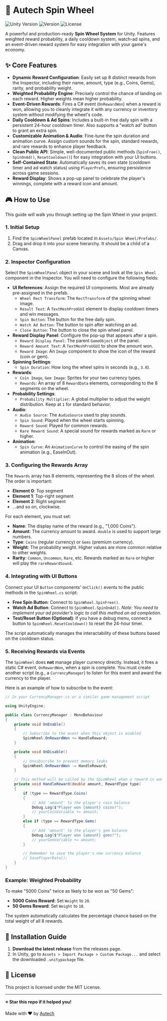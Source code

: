 # 🎡 Autech Spin Wheel

![Unity Version](https://img.shields.io/badge/Unity-2020.3%2B-blue.svg)
![Version](https://img.shields.io/badge/version-1.1.0-brightgreen.svg)
![License](https://img.shields.io/badge/license-MIT-green.svg)

A powerful and production-ready **Spin Wheel System** for Unity. Features weighted reward probability, a daily cooldown system, watch-ad spins, and an event-driven reward system for easy integration with your game's economy.

## ✨ Core Features

-   **Dynamic Reward Configuration**: Easily set up 8 distinct rewards from the Inspector, including their name, amount, type (e.g., Coins, Gems), rarity, and probability weight.
-   **Weighted Probability Engine**: Precisely control the chance of landing on each reward. Higher weights mean higher probability.
-   **Event-Driven Rewards**: Fires a C# event (`OnRewardWon`) when a reward is won, allowing you to cleanly integrate it with any currency or inventory system without modifying the wheel's code.
-   **Daily Cooldown & Ad Spins**: Includes a built-in free daily spin with a persistent 24-hour cooldown timer. Also supports a "watch ad" button to grant an extra spin.
-   **Customizable Animation & Audio**: Fine-tune the spin duration and animation curve. Assign custom sounds for the spin, standard rewards, and rare rewards to enhance player feedback.
-   **Clean Public API**: Simple, well-documented public methods (`SpinFree()`, `SpinOnAd()`, `ResetCooldown()`) for easy integration with your UI buttons.
-   **Self-Contained State**: Automatically saves its own state (cooldown timer and ad watch status) using `PlayerPrefs`, ensuring persistence across game sessions.
-   **Reward Display**: Shows a pop-up panel to celebrate the player's winnings, complete with a reward icon and amount.

## 🎮 How to Use

This guide will walk you through setting up the Spin Wheel in your project.

### 1. Initial Setup
1.  Find the `SpinWheelPanel` prefab located in `Assets/Spin Wheel/Prefabs/`.
2.  Drag and drop it into your scene hierarchy. It should be a child of a Canvas.

### 2. Inspector Configuration

Select the `SpinWheelPanel` object in your scene and look at the `Spin Wheel` component in the Inspector. You will need to configure the following fields:

-   **UI References**: Assign the required UI components. Most are already pre-assigned in the prefab.
    -   `Wheel Rect Transform`: The `RectTransform` of the spinning wheel image.
    -   `Result Text`: A `TextMeshProUGUI` element to display cooldown timers and win messages.
    -   `Spin Button`: The button for the free daily spin.
    -   `Watch Ad Button`: The button to spin after watching an ad.
    -   `Close Button`: The button to close the spin wheel panel.
-   **Reward Display Panel**: Configure the pop-up that appears after a spin.
    -   `Reward Display Panel`: The parent `GameObject` of the panel.
    -   `Reward Amount Text`: A `TextMeshProUGUI` to show the amount won.
    -   `Reward Image`: An `Image` component to show the icon of the reward (coin or gem).
-   **Spinning Settings**:
    -   `Spin Duration`: How long the wheel spins in seconds (e.g., `3.0`).
-   **Rewards**:
    -   `Coin Image`, `Gem Image`: Sprites for your two currency types.
    -   `Rewards`: An array of 8 `RewardData` elements, corresponding to the 8 segments on the wheel.
-   **Probability Settings**:
    -   `Probability Multiplier`: A global multiplier to adjust the weight distribution. Keep at `1` for standard behavior.
-   **Audio**:
    -   `Audio Source`: The `AudioSource` used to play sounds.
    -   `Spin Sound`: Played when the wheel starts spinning.
    -   `Reward Sound`: Played for common rewards.
    -   `Rare Reward Sound`: A special sound for rewards marked as `Rare` or higher.
-   **Animation**:
    -   `Spin Curve`: An `AnimationCurve` to control the easing of the spin animation (e.g., EaseInOut).

### 3. Configuring the Rewards Array

The `Rewards` array has 8 elements, representing the 8 slices of the wheel. The order is important:
-   **Element 0**: Top segment
-   **Element 1**: Top-right segment
-   **Element 2**: Right segment
-   ...and so on, clockwise.

For each element, you must set:
-   **Name**: The display name of the reward (e.g., "1,000 Coins").
-   **Amount**: The currency amount to award. `double` is used to support large numbers.
-   **Type**: `Coins` (regular currency) or `Gems` (premium currency).
-   **Weight**: The probability weight. Higher values are more common relative to other weights.
-   **Rarity**: `Common`, `Uncommon`, `Rare`, etc. Rewards marked as `Rare` or higher will play the `rareRewardSound`.

### 4. Integrating with UI Buttons

Connect your UI `Button` components' `OnClick()` events to the public methods in the `SpinWheel.cs` script:
-   **Free Spin Button**: Connect to `SpinWheel.SpinFree()`.
-   **Watch Ad Button**: Connect to `SpinWheel.SpinOnAd()`. *Note: You need to implement your ad provider's logic to call this method on ad completion.*
-   **Test/Reset Button (Optional)**: If you have a debug menu, connect a button to `SpinWheel.ResetCooldown()` to reset the 24-hour timer.

The script automatically manages the interactability of these buttons based on the cooldown status.

### 5. Receiving Rewards via Events

The `SpinWheel` does **not** manage player currency directly. Instead, it fires a static C# event, `OnRewardWon`, when a spin is complete. You must create another script (e.g., a `CurrencyManager`) to listen for this event and award the currency to the player.

Here is an example of how to subscribe to the event:

```csharp
// In your CurrencyManager.cs or a similar game management script

using UnityEngine;

public class CurrencyManager : MonoBehaviour 
{
    private void OnEnable()
    {
        // Subscribe to the event when this object is enabled
        SpinWheel.OnRewardWon += HandleReward;
    }

    private void OnDisable()
    {
        // Unsubscribe to prevent memory leaks
        SpinWheel.OnRewardWon -= HandleReward;
    }

    // This method will be called by the SpinWheel when a reward is won
    private void HandleReward(double amount, RewardType type)
    {
        if (type == RewardType.Coins)
        {
            // Add 'amount' to the player's coin balance
            Debug.Log($"Player won {amount} coins!");
            // yourCoinVariable += amount;
        }
        else if (type == RewardType.Gems)
        {
            // Add 'amount' to the player's gem balance
            Debug.Log($"Player won {amount} gems!");
            // yourGemVariable += amount;
        }

        // Remember to save the player's new currency balance
        // SavePlayerData();
    }
}
```

### Example: Weighted Probability
To make "5000 Coins" twice as likely to be won as "50 Gems":
-   **5000 Coins Reward**: Set `Weight` to `20`.
-   **50 Gems Reward**: Set `Weight` to `10`.

The system automatically calculates the percentage chance based on the total weight of all 8 rewards.

## 🚀 Installation Guide
1.  **Download the latest release** from the releases page.
2.  In Unity, go to `Assets > Import Package > Custom Package...` and select the downloaded `.unitypackage` file.

## 📄 License
This project is licensed under the MIT License.

---

**⭐ Star this repo if it helped you!** 

Made with ❤️ by [Autech](https://github.com/BadranRaza) 